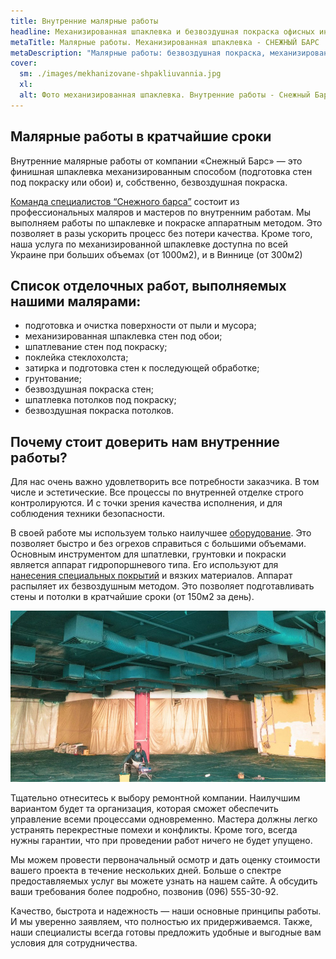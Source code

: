 ```yaml
---
title: Внутренние малярные работы
headline: Механизированная шпаклевка и безвоздушная покраска офисных интерьеров, торговых помещений и других общественных и промышленных объектов.
metaTitle: Малярные работы. Механизированная шпаклевка - СНЕЖНЫЙ БАРС
metaDescription: "Малярные работы: безвоздушная покраска, механизированная шпаклевка коммерческих помещений ☎ +38(063) 604 29 05 Компания “Снежный Барс”"
cover:
  sm: ./images/mekhanizovane-shpakliuvannia.jpg
  xl: 
  alt: Фото механизированная шпаклевка. Внутренние работы - Снежный Барс
---
```


## Малярные работы в кратчайшие сроки


Внутренние малярные работы от компании «Снежный Барс» — это финишная шпаклевка механизированным способом (подготовка стен под покраску или обои) и, собственно, безвоздушная покраска. 

[Команда специалистов “Снежного барса”](/ru/) состоит из профессиональных маляров и мастеров по внутренним работам. Мы выполняем работы по шпаклевке и покраске аппаратным методом. Это позволяет в разы ускорить процесс без потери качества. Кроме того, наша услуга по механизированной шпаклевке доступна по всей Украине при больших объемах (от 1000м2), и в Виннице (от 300м2)


## Список отделочных работ, выполняемых нашими малярами:


- подготовка и очистка поверхности от пыли и мусора;
- механизированная шпаклевка стен под обои;
- шпатлевание стен под покраску;
- поклейка стеклохолста;
- затирка и подготовка стен к последующей обработке;
- грунтование;
- безвоздушная покраска стен;
- шпатлевка потолков под покраску;
- безвоздушная покраска потолков.


## Почему стоит доверить нам внутренние работы?


Для нас очень важно удовлетворить все потребности заказчика. В том числе и эстетические. Все процессы по внутренней отделке строго контролируются. И с точки зрения качества исполнения, и для соблюдения техники безопасности.

В своей работе мы используем только наилучшее [оборудование](/ru/blog/arenda-i-prodazha-oborudovaniya/). Это позволяет быстро и без огрехов справиться с большими объемами. Основным инструментом для шпатлевки, грунтовки и покраски является аппарат гидропоршневого типа. Его используют для [нанесения специальных покрытий](/ru/services/nanesenie-specialnyx-pokrytij/) и вязких материалов. Аппарат распыляет их безвоздушным методом. Это позволяет подготавливать стены и потолки в кратчайшие сроки (от 150м2 за день).

![Фото покраски стен, потолков специалистами компании "Снежный Барс"](./images/pokraska-sten-potolkov.jpg)

Тщательно отнеситесь к выбору ремонтной компании. Наилучшим вариантом будет та организация, которая сможет обеспечить управление всеми процессами  одновременно. Мастера должны легко устранять перекрестные помехи и конфликты. Кроме того, всегда нужны гарантии, что при проведении работ ничего не будет упущено.

Мы можем провести первоначальный осмотр и дать оценку стоимости вашего проекта в течение нескольких дней. Больше о спектре предоставляемых услуг вы можете узнать на нашем сайте. А обсудить ваши требования более подробно, позвонив (096) 555-30-92. 

Качество, быстрота и надежность — наши основные принципы работы. И мы уверенно заявляем, что полностью их придерживаемся. Также, наши специалисты всегда готовы предложить удобные и выгодные вам условия для сотрудничества.
